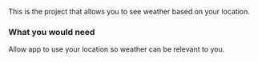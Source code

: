 This is the project that allows you to see weather based on your location.

### What you would need

Allow app to use your location so weather can be relevant to you.

